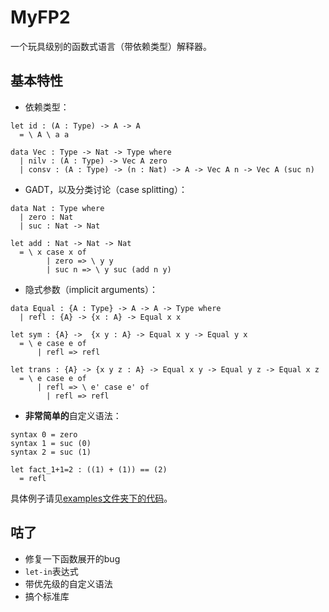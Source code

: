 # MyFP2

一个玩具级别的函数式语言（带依赖类型）解释器。

## 基本特性

- 依赖类型：

```
let id : (A : Type) -> A -> A
  = \ A \ a a

data Vec : Type -> Nat -> Type where
  | nilv : (A : Type) -> Vec A zero
  | consv : (A : Type) -> (n : Nat) -> A -> Vec A n -> Vec A (suc n)
```

- GADT，以及分类讨论（case splitting）：

```
data Nat : Type where
  | zero : Nat
  | suc : Nat -> Nat

let add : Nat -> Nat -> Nat
  = \ x case x of
        | zero => \ y y
        | suc n => \ y suc (add n y)
```

- 隐式参数（implicit arguments）：

```
data Equal : {A : Type} -> A -> A -> Type where
  | refl : {A} -> {x : A} -> Equal x x

let sym : {A} ->  {x y : A} -> Equal x y -> Equal y x
  = \ e case e of
      | refl => refl

let trans : {A} -> {x y z : A} -> Equal x y -> Equal y z -> Equal x z
  = \ e case e of
      | refl => \ e' case e' of
        | refl => refl
```

- **非常简单的**自定义语法：

```
syntax 0 = zero
syntax 1 = suc (0)
syntax 2 = suc (1)

let fact_1+1=2 : ((1) + (1)) == (2)
  = refl
```

具体例子请见[examples文件夹下的代码](examples/)。

## 咕了

- 修复一下函数展开的bug
- `let-in`表达式
- 带优先级的自定义语法
- 搞个标准库